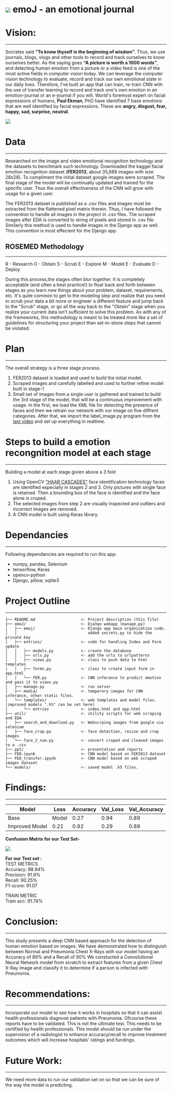 # ![](./ppt/myLogo.png) emoJ - an emotional journal


# Vision:
------------
Socrates said **“To know thyself is the beginning of wisdom”**. Thus, we use journals, blogs, vlogs and other tools to record and track ourselves to know ourselves better. As the saying goes **“A picture is worth a 1000 words”**, and detecting human emotion from a picture or a video feed is one of the most active fields in computer vision today.  We can leverage the computer vision technology to evaluate, record and track our own emotional state in our daily lives. Therefore, I've built an app that can train, re-train CNN with the use of transfer learning to record and track one's own emotion in an emotion-journal or an e-journal if you will. 
World's foremost expert on facial expressions of humans, **Paul Ekman**, PhD have identified 7 base emotions that are well identified by facial expressions. These are **angry, disgust, fear, happy, sad, surprise, neutral**. 

![](./ppt/chandler.png)  

# Data
------------
Researched on the image and video emotional recognition technology and the datasets to benchmark such technology. Downloaded the kaggel facial emotion recognition dataset (**FER2013**, about 35,888 images with size 28x28). To compliment the initial dataset google images were scraped. The final stage of the model will be continually updated and trained for the specific user. Thus the overall effectiveness of the CNN will grow with usage for a given user.

The FER2013 dataset is published as a .csv files and images must be extracted from the flattened pixel matrix therein. Thus, I have followed the convention to handle all images in the project in .csv files. The scraped images after EDA is converted to string of pixels and stored in .csv file. Similarly this method is used to handle images in the Django app as well. This convention is most effecient for the Django app. 


## ROSEMED Methodology 
------------
R - Research O - Obtain S - Scrub E - Explore M - Model E - Evaluate D - Deploy  

During this process,the stages often blur together. It is completely acceptable (and often a best practice!) to float back and forth between stages as you learn new things about your problem, dataset, requirements, etc. It's quite common to get to the modeling step and realize that you need to scrub your data a bit more or engineer a different feature and jump back to the "Scrub" stage, or go all the way back to the "Obtain" stage when you realize your current data isn't sufficient to solve this problem. As with any of the frameworks, this methodology is meant to be treated more like a set of guidelines for structuring your project than set-in-stone steps that cannot be violated.  


# Plan
------------
The overall strategy is a three stage process. 
1. FER2013 dataset is loaded and used to build the initial model. 
2. Scraped images and carefully labelled and used to further refine model built in stage-1
3. Small set of images from a single user is gathered and trained to build the 3rd stage of the model, that will be a continuous improvement with usage. 
In the first, we load the XML file for detecting the presence of faces and then we retrain our network with our image on five diffrent categories. After that, we import the label_image.py program from the [last video]() and set up everything in realtime.

# Steps to build a emotion recongnition model at each stage
------------
Building a model at each stage givien above a 3 fold
1. Using OpenCV ["HAAR CASCADES"](https://github.com/opencv/opencv/tree/master/data/haarcascades) face identification technology faces are identified especially in stages 2 and 3. Only pictures with single face is retained. Then a bounding box of the face is identified and the face alone is croped. 
2. The selected images from step 2 are visually inspected and outliers and incorrect images are removed. 
3. A CNN model is built using Keras library. 


# Dependancies
------------
Following dependancies are required to run this app:

- numpy, pandas, Selenium
- tensorflow, Keras
- opencv-python
- Django, pillow, sqlite3


# Project Outline
------------


    ├── README.md                    <- Project description (this file)
    ├── emoJ/                        <- Django webapp (manage.py) 
    │   ├── emoj/                    <- Django app main organization code. 
    │   │                               added secrets.py to hide the private key  
    │   ├── entries/                 <- code for handling Index and Form update 
    │   │   ├── models.py            <- create the database
	│   │   ├── urls.py              <- add the urls to urlpatterns
    │   │   ├── views.py	         <- class to push data to html templates
    │   │   ├── forms.py             <- class to create input form in app.html
    │   │   └── FER.py               <- CNN inferance to predict emotion and pass it to views.py
    │   ├── manage.py                <- run server          
    │   ├── media/                   <- temperory images for CNN inferance, other static files. 
    │   └── templates/               <- web templates and model files. (improved models ".h5" can be set here)
    │       └── entries              <- index.html and app.html                        
    ├── util/                        <- utility scripts for web scraping and EDA
    │   ├── search_and_download.py   <- Webscrping images from google via selenium
    │   ├── face_crop.py             <- face detection, resize and crop images 
    │   └── face_2_num.py            <- convert croped and cleaned images to a .csv                        
    ├── ppt/                         <- presentation and reports                        
    ├── FED.ipynb                    <- CNN model based on FER2013 dataset                        
    ├── FED_transfer.ipynb           <- CNN model based on web scraped images dataset                         
    └── models/                      <- saved model .h5 files.  


# Findings:
------------

Model|Loss|Accuracy|Val_Loss|Val_Accuracy
-----|----|--------|--------|------------
Base|Model|0.27|0.94|0.89|0.73
Improved Model|0.21|0.92|0.29|0.89



__Confusion Matrix for our Test Set-__

![](/images/Confusion_matrix.png)

__For our Test set :__  
TEST METRICS  
Accuracy: 88.94%  
Precision: 91.9%  
Recall: 90.25%  
F1-score: 91.07   

TRAIN METRIC  
Train acc: 91.74%  

# Conclusion:  
------------
This study presents a deep CNN based approach for the detection of human emotion based on images.
We have demonstrated how to distinguish between Normal and Pneumonia Chest X-Rays with our model having an Accuracy of 89% and a Recall of 90%
We constucted a Convolutional Neural Network model from scratch to extract features from a given Chest X-Ray image and classify it to determine if a person is infected with Pneumonia.

# Recommendations:  
------------
Incorporate our model to see how it works in hospitals so that it can assist health professionals diagnose patients with Pneumonia. Ofcourse these reports have to be validated. This is not the ultimate test. This needs to be certified by health professionals.
This model should be run under the supervision of a radiologist to enhance accuracy/recall to improve treatment outcomes which will increase hospitals' ratings and fundings.

# Future Work:
------------
We need more data to run our validation set on so that we can be sure of the way the model is predicting.




```python

```
